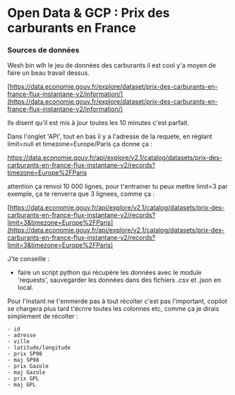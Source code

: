 # Open Data & GCP : Prix des carburants en France

### Sources de données

Wesh bin wlh le jeu de données des carburants il est cool y'a moyen de faire un beau travail dessus.

[https://data.economie.gouv.fr/explore/dataset/prix-des-carburants-en-france-flux-instantane-v2/information/](https://data.economie.gouv.fr/explore/dataset/prix-des-carburants-en-france-flux-instantane-v2/information/)

Ils disent qu'il est mis à jour toutes les 10 minutes c'est parfait.

Dans l'onglet 'API', tout en bas il y a l'adresse de la requete, en réglant limit=null et timezone=Europe/Paris ça donne ça :

https://data.economie.gouv.fr/api/explore/v2.1/catalog/datasets/prix-des-carburants-en-france-flux-instantane-v2/records?timezone=Europe%2FParis

attention ça renvoi 10 000 lignes, pour t'entrainer tu peux mettre limit=3 par exemple, ça te renverra que 3 lignees, comme ça :

[https://data.economie.gouv.fr/api/explore/v2.1/catalog/datasets/prix-des-carburants-en-france-flux-instantane-v2/records?limit=3&timezone=Europe%2FParis](https://data.economie.gouv.fr/api/explore/v2.1/catalog/datasets/prix-des-carburants-en-france-flux-instantane-v2/records?limit=3&timezone=Europe%2FParis)

J'te conseille :

  - faire un script python qui récupère les données avec le module 'requests', sauvegarder les données dans des fichiers .csv et .json en local. 
  
  Pour l'instant ne t'emmerde pas à tout récolter c'est pas l'important, copilot se chargera plus tard t'écrire toutes les colonnes etc, comme ça je dirais simplement de récolter : 

    - id
    - adresse
    - ville
    - latitude/longitude
    - prix SP98
    - maj SP98
    - prix Gazole
    - maj Gazole
    - prix GPL
    - maj GPL